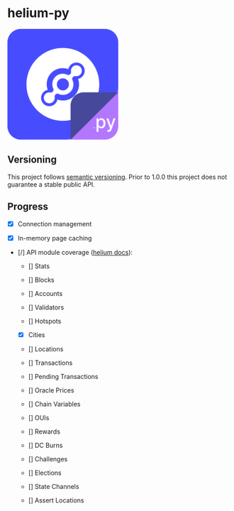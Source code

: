 # helium-py

<img src="helium-py.png" width="250px" height="250px" alt="helium-py logo" title="helium.py">

## Versioning

This project follows [semantic versioning](https://semver.org/). Prior to 1.0.0 this project does not
guarantee a stable public API.

## Progress

- [X] Connection management

- [X] In-memory page caching

- [/] API module coverage ([helium docs](https://docs.helium.com/api/blockchain/introduction)):

  - [] Stats

  - [] Blocks

  - [] Accounts

  - [] Validators

  - [] Hotspots

  - [X] Cities

  - [] Locations

  - [] Transactions
 
  - [] Pending Transactions

  - [] Oracle Prices

  - [] Chain Variables

  - [] OUIs

  - [] Rewards

  - [] DC Burns

  - [] Challenges

  - [] Elections

  - [] State Channels

  - [] Assert Locations
